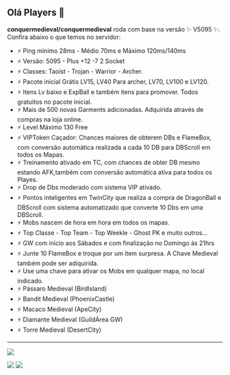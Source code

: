 ## Olá Players 👋


**conquermedieval/conquermedieval** roda com base na versão ✨ V5095 ✨.  
Confira abaixo o que temos no servidor:

- ⚡ Ping mínimo 28ms - Médio 70ms e Máximo 120ms/140ms  
- ⚡ Versão: 5095 - Plus +12 -7 2 Socket  
- ⚡ Classes: Taoist - Trojan - Warrior - Archer.  
- ⚡ Pacote inicial Grátis LV15, LV40 Para archer, LV70, LV100 e LV120.  
- ⚡ Itens Lv baixo e ExpBall e também itens para promover. Todos gratuitos no pacote inicial.  
- ⚡ Mais de 500 novas Garments adicionadas. Adquirida através de compras na loja online.  
- ⚡ Level Máximo 130 Free  
- ⚡ VIPToken Caçador: Chances maiores de obterem DBs e FlameBox, com conversão automática realizada a cada 10 DB para DBScroll em todos os Mapas.  
- ⚡ Treinamento ativado em TC, com chances de obter DB mesmo estando AFK,também com conversão automática ativa para todos os Playes.  
- ⚡ Drop de Dbs moderado com sistema VIP ativado.  
- ⚡ Pontos inteligentes em TwinCity que realiza a compra de DragonBall e DBScroll com sistema automatizado que converte 10 Dbs em uma DBScroll.  
- ⚡ Mobs nascem de hora em hora em todos os mapas.  
- ⚡ Top Classe - Top Team - Top Weekle - Ghost PK e muito outros...  
- ⚡ GW com inicio aos Sábados e com finalização no Domingo ás 21hrs  
- ⚡ Junte 10 FlameBox e troque por um item surpresa. A Chave Medieval também pode ser adiquirida.  
- ⚡ Use uma chave para ativar os Mobs em qualquer mapa, no local indicado.  
- ⚡ Pássaro Medieval (BirdIsland)  
- ⚡ Bandit Medieval (PhoenixCastle)  
- ⚡ Macaco Medieval (ApeCity)  
- ⚡ Diamante Medieval (GuildÁrea GW)  
- ⚡ Torre Medieval (DesertCity)

---

![](https://raw.githubusercontent.com/Conquermedieval/conquermedieval/master/profile-summary-card-output/zenburn/0-profile-details.svg)
<!-- ![](https://raw.githubusercontent.com/Gaohaoyang/gaohaoyang/master/profile-summary-card-output/zenburn/1-repos-per-language.svg) ![](https://raw.githubusercontent.com/Gaohaoyang/gaohaoyang/master/profile-summary-card-output/zenburn/2-most-commit-language.svg) -->
![](https://raw.githubusercontent.com/Conquermedieval/conquermedieval/master/profile-summary-card-output/zenburn/3-stats.svg) ![](https://raw.githubusercontent.com/Conquermedieval/conquermedieval/master/profile-summary-card-output/zenburn/4-productive-time.svg)


<!-- <p align="center">
  <picture>
    <source
      media="(prefers-color-scheme: dark)"
      srcset="
        https://raw.githubusercontent.com/Gaohaoyang/octocat/main/profile-3d-contrib/profile-night-green.svg
      "
    />
    <source
      media="(prefers-color-scheme: light)"
      srcset="
        https://raw.githubusercontent.com/gaohaoyang/octocat/main/profile-3d-contrib/profile-green-animate.svg
      "
    />
    <img
      style="width: 100%"
      alt="github profile contributions chart"
      src="https://raw.githubusercontent.com/gaohaoyang/octocat/main/profile-3d-contrib/profile-green-animate.svg"
    />
  </picture>
</p>
-->
